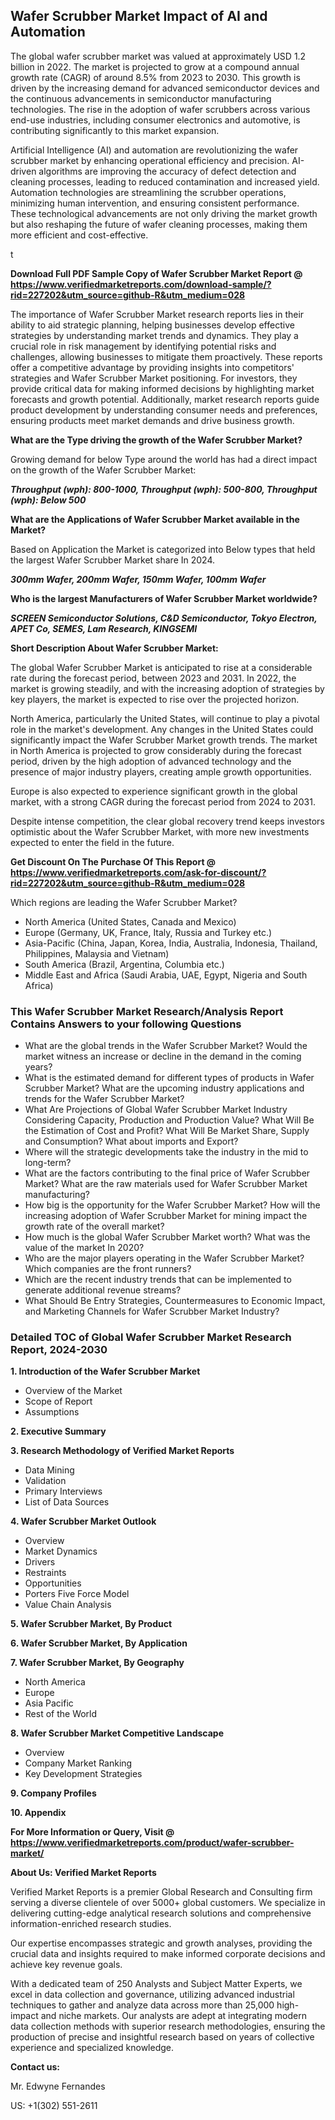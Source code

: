 <h2>Wafer Scrubber Market Impact of AI and Automation</h2><p>The global wafer scrubber market was valued at approximately USD 1.2 billion in 2022. The market is projected to grow at a compound annual growth rate (CAGR) of around 8.5% from 2023 to 2030. This growth is driven by the increasing demand for advanced semiconductor devices and the continuous advancements in semiconductor manufacturing technologies. The rise in the adoption of wafer scrubbers across various end-use industries, including consumer electronics and automotive, is contributing significantly to this market expansion.</p><p>Artificial Intelligence (AI) and automation are revolutionizing the wafer scrubber market by enhancing operational efficiency and precision. AI-driven algorithms are improving the accuracy of defect detection and cleaning processes, leading to reduced contamination and increased yield. Automation technologies are streamlining the scrubber operations, minimizing human intervention, and ensuring consistent performance. These technological advancements are not only driving the market growth but also reshaping the future of wafer cleaning processes, making them more efficient and cost-effective.</p>t</p><p id="" class=""><strong>Download Full PDF Sample Copy of Wafer Scrubber Market Report @ <a href="https://www.verifiedmarketreports.com/download-sample/?rid=227202&utm_source=github-R&utm_medium=028" target="_blank">https://www.verifiedmarketreports.com/download-sample/?rid=227202&utm_source=github-R&utm_medium=028</a></strong></p><p>The importance of&nbsp;Wafer Scrubber Market research reports lies in their ability to aid strategic planning, helping businesses develop effective strategies by understanding market trends and dynamics. They play a crucial role in risk management by identifying potential risks and challenges, allowing businesses to mitigate them proactively. These reports offer a competitive advantage by providing insights into competitors' strategies and Wafer Scrubber Market positioning. For investors, they provide critical data for making informed decisions by highlighting market forecasts and growth potential. Additionally, market research reports guide product development by understanding consumer needs and preferences, ensuring products meet market demands and drive business growth.</p><p><strong>What are the&nbsp;Type driving the growth of the Wafer Scrubber Market?</strong></p><p id="" class="">Growing demand for below Type around the world has had a direct impact on the growth of the Wafer Scrubber Market:</p><em><strong>Throughput (wph): 800-1000, Throughput (wph): 500-800, Throughput (wph): Below 500</strong></em></p><strong>What are the&nbsp;Applications&nbsp;of Wafer Scrubber Market available in the Market?</strong></p><p id="" class="">Based on Application the Market is categorized into Below types that held the largest Wafer Scrubber Market share In 2024.</p><em><strong>300mm Wafer, 200mm Wafer, 150mm Wafer, 100mm Wafer</strong></em></p><strong>Who is the largest Manufacturers of Wafer Scrubber Market worldwide?</strong></p><p><em><strong>SCREEN Semiconductor Solutions, C&D Semiconductor, Tokyo Electron, APET Co, SEMES, Lam Research, KINGSEMI</strong></em></p><p id="" class=""><strong>Short Description About Wafer Scrubber Market:</strong></p><p>The global Wafer Scrubber Market is anticipated to rise at a considerable rate during the forecast period, between 2023 and 2031. In 2022, the market is growing steadily, and with the increasing adoption of strategies by key players, the market is expected to rise over the projected horizon.</p><p>North America, particularly the United States, will continue to play a pivotal role in the market's development. Any changes in the United States could significantly impact the Wafer Scrubber Market growth trends. The market in North America is projected to grow considerably during the forecast period, driven by the high adoption of advanced technology and the presence of major industry players, creating ample growth opportunities.</p><p>Europe is also expected to experience significant growth in the global market, with a strong CAGR during the forecast period from 2024 to 2031.</p><p>Despite intense competition, the clear global recovery trend keeps investors optimistic about the Wafer Scrubber Market, with more new investments expected to enter the field in the future.</p><p id="" class=""><strong>Get Discount On The Purchase Of This Report @ <a href="https://www.verifiedmarketreports.com/ask-for-discount/?rid=227202&utm_source=github-R&utm_medium=028" target="_blank">https://www.verifiedmarketreports.com/ask-for-discount/?rid=227202&utm_source=github-R&utm_medium=028</a></strong></p>Which regions are leading the Wafer Scrubber Market?</p><ul><li>North America (United States, Canada and Mexico)</li><li>Europe (Germany, UK, France, Italy, Russia and Turkey etc.)</li><li>Asia-Pacific (China, Japan, Korea, India, Australia, Indonesia, Thailand, Philippines, Malaysia and Vietnam)</li><li>South America (Brazil, Argentina, Columbia etc.)</li><li>Middle East and Africa (Saudi Arabia, UAE, Egypt, Nigeria and South Africa)</li></ul><h3 id="" class="">This Wafer Scrubber Market Research/Analysis Report Contains Answers to your following Questions</h3><ul><li>What are the global trends in the Wafer Scrubber Market? Would the market witness an increase or decline in the demand in the coming years?</li><li>What is the estimated demand for different types of products in Wafer Scrubber Market? What are the upcoming industry applications and trends for the Wafer Scrubber Market?</li><li>What Are Projections of Global Wafer Scrubber Market Industry Considering Capacity, Production and Production Value? What Will Be the Estimation of Cost and Profit? What Will Be Market Share, Supply and Consumption? What about imports and Export?</li><li>Where will the strategic developments take the industry in the mid to long-term?</li><li>What are the factors contributing to the final price of Wafer Scrubber Market? What are the raw materials used for Wafer Scrubber Market manufacturing?</li><li>How big is the opportunity for the Wafer Scrubber Market? How will the increasing adoption of Wafer Scrubber Market for mining impact the growth rate of the overall market?</li><li>How much is the global Wafer Scrubber Market worth? What was the value of the market In 2020?</li><li>Who are the major players operating in the Wafer Scrubber Market? Which companies are the front runners?</li><li>Which are the recent industry trends that can be implemented to generate additional revenue streams?</li><li>What Should Be Entry Strategies, Countermeasures to Economic Impact, and Marketing Channels for Wafer Scrubber Market Industry?</li></ul><h3 id="" class="">Detailed TOC of Global Wafer Scrubber Market Research Report, 2024-2030</h3><p id="" class=""><strong>1. Introduction of the Wafer Scrubber Market</strong></p><ul><li>Overview of the Market</li><li>Scope of Report</li><li>Assumptions</li></ul><p id="" class=""><strong>2. Executive Summary</strong></p><p id="" class=""><strong>3. Research Methodology of Verified Market Reports</strong></p><ul><li>Data Mining</li><li>Validation</li><li>Primary Interviews</li><li>List of Data Sources</li></ul><p id="" class=""><strong>4. Wafer Scrubber Market Outlook</strong></p><ul><li>Overview</li><li>Market Dynamics</li><li>Drivers</li><li>Restraints</li><li>Opportunities</li><li>Porters Five Force Model</li><li>Value Chain Analysis</li></ul><p id="" class=""><strong>5. Wafer Scrubber Market, By Product</strong></p><p id="" class=""><strong>6. Wafer Scrubber Market, By Application</strong></p><p id="" class=""><strong>7. Wafer Scrubber Market, By Geography</strong></p><ul><li>North America</li><li>Europe</li><li>Asia Pacific</li><li>Rest of the World</li></ul><p id="" class=""><strong>8. Wafer Scrubber Market Competitive Landscape</strong></p><ul><li>Overview</li><li>Company Market Ranking</li><li>Key Development Strategies</li></ul><p id="" class=""><strong>9. Company Profiles</strong></p><p id="" class=""><strong>10. Appendix</strong></p><p id="" class=""><strong>For More Information or Query, Visit @ <a href="https://www.verifiedmarketreports.com/product/wafer-scrubber-market/" target="_blank">https://www.verifiedmarketreports.com/product/wafer-scrubber-market/</a></strong></p><p id="" class=""><strong>About Us: Verified Market Reports</strong></p><p id="" class="">Verified Market Reports is a premier Global Research and Consulting firm serving a diverse clientele of over 5000+ global customers. We specialize in delivering cutting-edge analytical research solutions and comprehensive information-enriched research studies.</p><p id="" class="">Our expertise encompasses strategic and growth analyses, providing the crucial data and insights required to make informed corporate decisions and achieve key revenue goals.</p><p id="" class="">With a dedicated team of 250 Analysts and Subject Matter Experts, we excel in data collection and governance, utilizing advanced industrial techniques to gather and analyze data across more than 25,000 high-impact and niche markets. Our analysts are adept at integrating modern data collection methods with superior research methodologies, ensuring the production of precise and insightful research based on years of collective experience and specialized knowledge.</p><p id="" class=""><strong>Contact us:</strong></p><p id="" class="">Mr. Edwyne Fernandes</p><p id="" class="">US: +1(302) 551-2611</p>